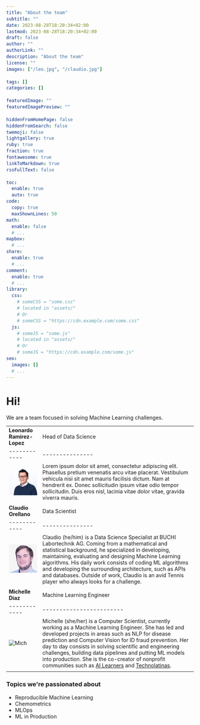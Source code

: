 ```yaml
---
title: "About the team"
subtitle: ""
date: 2023-08-28T18:20:34+02:00
lastmod: 2023-08-28T18:20:34+02:00
draft: false
author: ""
authorLink: ""
description: "About the team"
license: ""
images: ["/leo.jpg", "/claudio.jpg"]

tags: []
categories: []

featuredImage: ""
featuredImagePreview: ""

hiddenFromHomePage: false
hiddenFromSearch: false
twemoji: false
lightgallery: true
ruby: true
fraction: true
fontawesome: true
linkToMarkdown: true
rssFullText: false

toc:
  enable: true
  auto: true
code:
  copy: true
  maxShownLines: 50
math:
  enable: false
  # ...
mapbox:
  # ...
share:
  enable: true
  # ...
comment:
  enable: true
  # ...
library:
  css:
    # someCSS = "some.css"
    # located in "assets/"
    # Or
    # someCSS = "https://cdn.example.com/some.css"
  js:
    # someJS = "some.js"
    # located in "assets/"
    # Or
    # someJS = "https://cdn.example.com/some.js"
seo:
  images: []
  # ...
---
```


<!--more-->

# Hi!

We are a team focused in solving Machine Learning challenges.

| | |
| --- | --- |
| **Leonardo Ramirez-Lopez** | Head of Data Science |
| ------------ | --------------- |
| ![Leo](leo.jpg) | Lorem ipsum dolor sit amet, consectetur adipiscing elit. Phasellus pretium venenatis arcu vitae placerat. Vestibulum vehicula nisi sit amet mauris facilisis dictum. Nam at hendrerit ex. Donec sollicitudin ipsum vitae odio tempor sollicitudin. Duis eros nisl, lacinia vitae dolor vitae, gravida viverra mauris. |
| | |
| **Claudio Orellano** | Data Scientist |
| ------------ | --------------- |
| ![Claudio](claudio.jpg) | Claudio (he/him) is a Data Science Specialist at BUCHI Labortechnik AG. Coming from a mathematical and statistical background, he specialized in developing, maintaining, evaluating and designing Machine Learning algorithms. His daily work consists of coding ML algorithms and developing the surrounding architecture, such as APIs and databases. Outside of work, Claudio is an avid Tennis player who always looks for a challenge. |
| | |
| **Michelle Diaz** | Machine Learning Engineer |
| ------------ | ------------------------ |
  ![Mich](mich.jpg) | Michelle (she/her) is a Computer Scientist, currently working as a Machine Learning Engineer. She has led and developed projects in areas such as NLP for disease prediction and Computer Vision for ID fraud prevention. Her day to day consists in solving scientific and engineering challenges, building data pipelines and putting ML models into production. She is the co-creator of nonprofit communities such as <a href="https://www.meetup.com/es/ai-learners/">AI Learners</a> and <a href="https://technolatinas.org/">Technolatinas</a>. |
| | |


### Topics we're passionated about

* Reproducible Machine Learning
* Chemometrics
* MLOps
* ML in Production